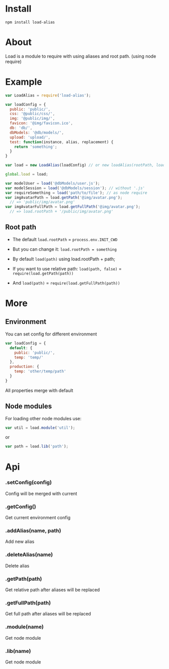 # Install 
`npm install load-alias`
# About
Load is a module to require with using aliases and root path. (using node require)
# Example
```js
var LoadAlias = require('load-alias');

var loadConfig = {
  public: 'public/',
  css: '@public/css/',
  img: '@public/img/',
  favicon: '@img/favicon.ico',
  db: 'db/',
  dbModels: '@db/models/',
  upload: 'upload/',
  test: function(instance, alias, replacement) {
	return 'something';
  }	
}

var load = new LoadAlias(loadConfig) // or new loadAlias(rootPath, loadConfig) 

global.load = load;

var modelUser = load('@dbModels/user.js');
var modelSession = load('@dbModels/session'); // without '.js'
var requireSomething = load('path/to/file'); // as node require
var imgAvatarPath = load.getPath('@img/avatar.png'); 
  // => 'public/img/avatar.png'
var imgAvatarFullPath = load.getFullPath('@img/avatar.png'); 
  // => load.rootPath + '/public/img/avatar.png'

```

## Root path
* The default `load.rootPath` = `process.env.INIT_CWD`

* But you can change it: `load.rootPath = something`

* By default `load(path)` using load.rootPath + path; 

* If you want to use relative path: `load(path, false)` = `require(load.getPath(path))`

* And `load(path)` = `require(load.getFullPath(path))`

# More
## Environment
You can set config for different environment

```js
var loadConfig = {
  default: {
    public: 'public/',
    temp: 'temp/'
  },
  production: {
    temp: 'other/temp/path'
  }
}
```

All properties merge with default

## Node modules
For loading other node modules use:

```js
var util = load.module('util');
```

or

```js
var path = load.lib('path');
```

# Api
### .setConfig(config)
Config will be merged with current
### .getConfig()
Get current environment config
### .addAlias(name, path)
Add new alias
### .deleteAlias(name)
Delete alias
### .getPath(path)
Get relative path after aliases will be replaced
### .getFullPath(path)
Get full path after aliases will be replaced
### .module(name)
Get node module
### .lib(name)
Get node module

